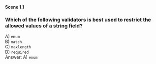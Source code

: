 **Scene 1.1**
### Which of the following validators is best used to restrict the allowed values of a string field?

A) `enum`  
B) `match`  
C) `maxlength`  
D) `required`  
Answer: A) `enum`


